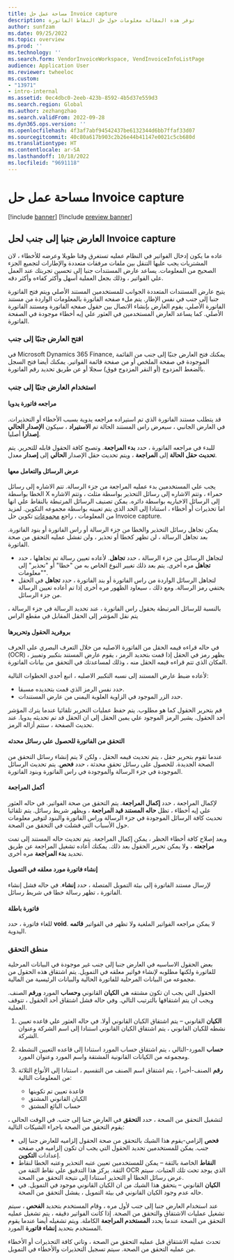 ```yaml
---
title: مساحة عمل حل Invoice capture
description: توفر هذه المقالة معلومات حول حل التقاط الفاتورة
author: sunfzam
ms.date: 09/25/2022
ms.topic: overview
ms.prod: ''
ms.technology: ''
ms.search.form: VendorInvoiceWorkspace, VendInvoiceInfoListPage
audience: Application User
ms.reviewer: twheeloc
ms.custom:
- "13971"
- intro-internal
ms.assetid: 0ec4dbc0-2eeb-423b-8592-4b5d37e559d3
ms.search.region: Global
ms.author: zezhangzhao
ms.search.validFrom: 2022-09-28
ms.dyn365.ops.version: ''
ms.openlocfilehash: 4f3af7abf94542437be6132344d6bb7ffaf33d07
ms.sourcegitcommit: 40c80a617b903c2b26e44b41147e0021c5cb680d
ms.translationtype: HT
ms.contentlocale: ar-SA
ms.lasthandoff: 10/18/2022
ms.locfileid: "9691118"
---
```

# <a name="invoice-capture-solution-workspace"></a>مساحة عمل حل Invoice capture

[!include [banner](../includes/banner.md)]
[!include [preview banner](../includes/preview-banner.md)]

## <a name="side-by-side-viewer-for-the-invoice-capture-solution"></a>العارض جنبا إلى جنب لحل Invoice capture

عاده ما يكون إدخال الفواتير في النظام عمليه تستغرق وقتا طويلا وعرضه للأخطاء ، لان المشتريات يجب عليها التنقل بين ملفات مرفقات متعددة والإطارات لتجميع الجزء الصحيح من المعلومات. يساعد عارض المستندات جنبا إلى تحسين تجربتك عند العمل علي الفواتير ، وذلك بجعل العملية أسهل وأكثر كفاءه وأكثر دقه.

يتيح عارض المستندات المتعددة الجوانب للمستخدمين المستند الأصلي ويتم فتح الفاتورة جنبا إلى جنب في نفس الإطار. يتم ملء صفحه الفاتورة بالمعلومات الواردة من مستند الفاتورة الأصلي. يقوم العارض بإنشاء الاتصال بين حقول صفحه الفاتورة ومستند الفاتورة الأصلي. كما يساعد العارض المستخدمين في العثور علي إيه أخطاء موجودة في الصفحة الفاتورة.

### <a name="open-the-side-by-side-viewer"></a>افتح العارض جنبًا إلى جنب

في Microsoft Dynamics 365 Finance, يمكنك فتح العارض جنبًا إلى جنب من القائمة الموجودة في صفحة الملخص أو من صفحة قائمة الفواتير. يمكنك أيضا فتح السجل بالضغط المزدوج (أو النقر المزدوج فوق) سجلا أو عن طريق تحديد رقم الفاتورة.

### <a name="using-the-side-by-side-viewer"></a>استخدام العارض جنبًا إلى جنب

#### <a name="manually-review-an-invoice"></a>مراجعه فاتورة يدويا

قد يتطلب مستند الفاتورة الذي تم استيراده مراجعه يدوية بسبب الأخطاء أو التحذيرات. في العارض الجانبي ، سيعرض راس المستند الحالة تم **الاستيراد** ، سيكون **الإصدار الحالي إصدارا** أصليا.

للبدء في مراجعه الفاتورة ، حدد **بدء المراجعة**. وتصبح كافة الحقول قابله للتحرير. يتم **تحديث حقل الحالة** إلى **المراجعة** ، ويتم تحديث حقل الإصدار **الحالي** إلى **إصدار** معدل.

#### <a name="view-and-work-with-messages"></a>عرض الرسائل والتعامل معها

يجب علي المستخدمين بدء عمليه المراجعة من جزء الرسالة. تتم الاشاره إلى رسائل الخطا بواسطة X حمراء ، وتتم الاشاره إلى رسائل التحذير بواسطة مثلث ، وتتم الاشاره إلى الرسائل الاخباريه بواسطة دائره. يمكن تصنيف الرسائل المرتبطة بالنقاط علي انها اما تحذيرات أو أخطاء ، استنادا إلى الحد الذي يتم تعيينه بواسطة مجموعه التكوين. لمزيد من المعلومات ، راجع [مجموعات](invoice-capture-config-group.md) تكوين حل Invoice capture.

يمكن تجاهل رسائل التحذير والخطا من جزء الرسالة أو راس الفاتورة أو بنود الفاتورة. بعد تجاهل الرسالة ، لن تظهر كخطا أو تحذير ، ولن تفشل عمليه التحقق من صحة الفاتورة.

- لتجاهل الرسائل من جزء الرسالة ، حدد **تجاهل**. لأعاده تعيين رسالة تم تجاهلها ، حدد **تجاهل** مره أخرى. يتم بعد ذلك تغيير النوع الخاص به من "خطا" أو "تحذير" إلى "معلومات".
- لتجاهل الرسائل الواردة من راس الفاتورة أو بند الفاتورة ، حدد **تجاهل** في الحقل يختفي رمز الرسالة. ومع ذلك ، سيعاود الظهور مره أخرى إذا تم أعاده تعيين الرسالة من جزء الرسائل.

بالنسبة للرسائل المرتبطة بحقول راس الفاتورة ، عند تحديد الرسالة في جزء الرسالة ، يتم نقل المؤشر إلى الحقل المقابل في مقطع الراس

#### <a name="proofread-and-edit-fields"></a>بروفريد الحقول وتحريرها

في حاله قراءه قيمه الحقل من الفاتورة الاصليه من خلال التعرف البصري علي الحرف (OCR) ، يظهر رمز في الحقل إذا قمت بتحديد الرمز ، يقوم عارض المستند بتكبير وتمييز المكان الذي تتم قراءه قيمه الحقل منه ، وذلك لمساعدتك في التحقق من بيانات الفاتورة.

لأعاده ضبط عارض المستند إلى نسبه التكبير الاصليه ، اتبع أحدي الخطوات التالية:

- حدد نفس الرمز الذي قمت بتحديده مسبقا.
- حدد الزر الموجود في الزاوية العلوية اليمنى من عارض المستندات.

قم بتحرير الحقول كما هو مطلوب. يتم حفظ عمليات التحرير تلقائيا عندما يترك المؤشر أحد الحقول. يشير الرمز الموجود علي يمين الحقل إلى ان الحقل قد تم تحديثه يدويا. عند تحديث الصفحة ، ستتم أزاله الرمز.

#### <a name="check-an-invoice-to-get-up-to-date-messages"></a>التحقق من الفاتورة للحصول علي رسائل محدثه

عندما تقوم بتحرير حقل ، يتم تحديث قيمه الحقل ، ولكن لا يتم إنشاء رسائل التحقق من الصحة الجديدة. للحصول على رسائل تحقق محدثة ، حدد **فحص**. يتم تحديث الرسائل الموجودة في جزء الرسالة والموجودة في راس الفاتورة وبنود الفاتورة.

#### <a name="complete-the-review"></a>أكمل المراجعة

لإكمال المراجعة ، حدد **إكمال المراجعة**. يتم التحقق من صحة الفواتير. في حاله العثور علي إيه أخطاء ، تظل **حاله المستند قيد المراجعة** ، ويظهر شريط رسائل. يتم تلقائيا تحديث كافة الرسائل الموجودة في جزء الرسالة وراس الفاتورة والبنود لتوفير معلومات حول الأسباب التي فشلت في التحقق من الصحة.

وبعد إصلاح كافة أخطاء الحظر ، يمكن إكمال المراجعة. يتم تحديث حاله المستند إلى تمت **مراجعته** ، ولا يمكن تحرير الحقول بعد ذلك. يمكنك أعاده تشغيل المراجعة عن طريق تحديد **بدء المراجعة** مره أخرى.

#### <a name="generate-a-pending-vendor-invoice-in-finance"></a>إنشاء فاتورة مورد معلقه في التمويل

لإرسال مستند الفاتورة إلى بيئة التمويل المتصلة ، حدد **إنشاء**. في حاله فشل إنشاء الفاتورة ، تظهر رسالة خطا في شريط رسائل.

#### <a name="void-an-invoice"></a>فاتورة باطلة

للغاء فاتورة ، حدد **void**. لا يمكن مراجعه الفواتير الملغية ولا تظهر في الفواتير **قائمه** اليدوية.

### <a name="validation-logic"></a>منطق التحقق

بعض الحقول الاساسيه في العارض جنبا إلى جنب غير موجودة في البيانات المرحلية للفاتورة ولكنها مطلوبه لإنشاء فواتير معلقه في التمويل. يتم اشتقاق هذه الحقول من مجموعه من البيانات المرحلية للفاتورة الحالية والبيانات الرئيسية من المالية.

الحقول التي يجب ان تكون مشتقه هي **الكيان** القانوني **وحساب** المورد **ورقم** الصنف. ويجب ان يتم اشتقاقها بالترتيب التالي. وفي حاله فشل اشتقاق أحد الحقول ، تتوقف العملية.

1. **الكيان** القانوني – يتم اشتقاق الكيان القانوني أولا. في حاله العثور علي قاعده تعيين نشطه للكيان القانوني ، يتم اشتقاق الكيان القانوني استنادا إلى اسم الشركة وعنوان الشركة.
2. **حساب** المورد-التالي ، يتم اشتقاق حساب المورد استنادا إلى قاعده التعيين النشطة ومجموعه من الكيانات القانونية المشتقة واسم المورد وعنوان المورد.
3. **رقم** الصنف-أخيرا ، يتم اشتقاق اسم الصنف من التقسيم ، استنادا إلى الأنواع الثلاثة من المعلومات التالية:

    - قاعدة تعيين تم تكوينها
    - الكيان القانوني المشتق
    - حساب البائع المشتق

لتشغيل التحقق من الصحة ، حدد **التحقق** في العارض جنبا إلى جنب. في الوقت الحالي ، يقوم التحقق من الصحة باجراء الشيكات التالية:

- **فحص** إلزامي-يقوم هذا الشيك بالتحقق من صحة الحقول إلزاميه للعارض جنبا إلى جنب. يمكن للمستخدمين تحديد الحقول التي يجب ان تكون إلزاميه في صفحه إعدادات **التكوين**.
- **النقاط** الخاصة بالثقة – يمكن للمستخدمين تعيين عتبه التحذير وعتبه الخطا لنقاط الثقة. يركز هذا التدقيق علي نقاط الثقة من OCR الذي يوجد تحت تلك العتبات. سيتم عرض رسائل الخطا أو التحذير استنادا إلى نتيجة التحقق من الصحة.
- **الكيان** القانوني – يتحقق هذا الشيك من ان الكيان القانوني موجود في التمويل. في حاله عدم وجود الكيان القانوني في بيئة التمويل ، يفشل التحقق من الصحة.

عند استخدام العارض جنبا إلى جنب لأول مره ، وقام المستخدم بتحديد **الفحص** ، سيتم تشغيل عمليات الاشتقاق والتحقق من الصحة. إذا كانت الفواتير دقيقه ، يتم تشغيل عمليه التحقق من الصحة عندما يحدد **المستخدم المراجعة** الكاملة. ويتم تشغيله أيضا عندما يقوم المستخدم بتحديد **إنشاء فاتورة** المورد.

تحدث عمليه الاشتقاق قبل عمليه التحقق من الصحة ، وتاتي كافة التحذيرات أو الأخطاء من عمليه التحقق من الصحة. سيتم تسجيل التحذيرات والأخطاء في التمويل.
